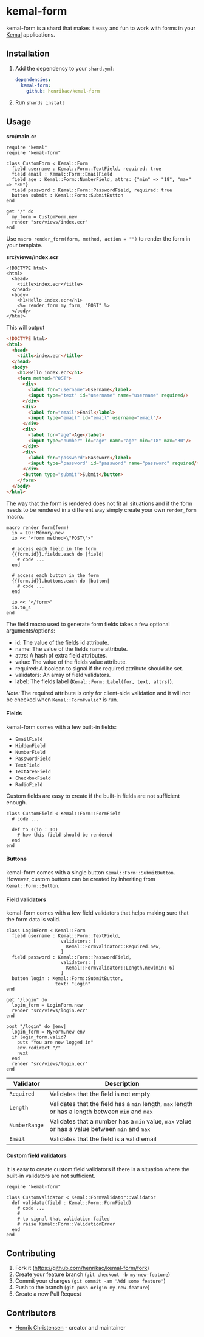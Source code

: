 # kemal-form

kemal-form is a shard that makes it easy and fun to work with forms in your [Kemal](https://kemalcr.com/) applications.

## Installation

1. Add the dependency to your `shard.yml`:

   ```yaml
   dependencies:
     kemal-form:
       github: henrikac/kemal-form
   ```

2. Run `shards install`

## Usage

**src/main.cr**
```crystal
require "kemal"
require "kemal-form"

class CustomForm < Kemal::Form
  field username : Kemal::Form::TextField, required: true
  field email : Kemal::Form::EmailField
  field age : Kemal::Form::NumberField, attrs: {"min" => "18", "max" => "30"}
  field password : Kemal::Form::PasswordField, required: true
  button submit : Kemal::Form::SubmitButton
end

get "/" do
  my_form = CustomForm.new
  render "src/views/index.ecr"
end
```

Use `macro render_form(form, method, action = "")` to render the form in your template.

**src/views/index.ecr**
```erb
<!DOCTYPE html>
<html>
  <head>
    <title>index.ecr</title>
  </head>
  <body>
    <h1>Hello index.ecr</h1>
    <%= render_form my_form, "POST" %>
  </body>
</html>
```

This will output

```html
<!DOCTYPE html>
<html>
  <head>
    <title>index.ecr</title>
  </head>
  <body>
    <h1>Hello index.ecr</h1>
    <form method="POST">
      <div>
        <label for="username">Username</label>
        <input type="text" id="username" name="username" required/>
      </div>
      <div>
        <label for="email">Email</label>
        <input type="email" id="email" username="email"/>
      </div>
      <div>
        <label for="age">Age</label>
        <input type="number" id="age" name="age" min="18" max="30"/>
      </div>
      <div>
        <label for="password">Password</label>
        <input type="password" id="password" name="password" required/>
      </div>
      <button type="submit">Submit</button>
    </form>
  </body>
</html>
```

The way that the form is rendered does not fit all situations and if the form needs to be rendered in a different way simply create your own `render_form` macro.

```crystal
macro render_form(form)
  io = IO::Memory.new
  io << "<form method=\"POST\">"
  
  # access each field in the form
  {{form.id}}.fields.each do |field|
    # code ...
  end

  # access each button in the form
  {{form.id}}.buttons.each do |button|
    # code ...
  end

  io << "</form>"
  io.to_s
end
```

The field macro used to generate form fields takes a few optional arguments/options:
+ id: The value of the fields id attribute.
+ name: The value of the fields name attribute.
+ attrs: A hash of extra field attributes.
+ value: The value of the fields value attribute.
+ required: A boolean to signal if the required attribute should be set.
+ validators: An array of field validators.
+ label: The fields label (`Kemal::Form::Label(for, text, attrs)`).

*Note:* The required attribute is only for client-side validation and it will not be checked when `Kemal::Form#valid?` is run.

#### Fields

kemal-form comes with a few built-in fields:
+ `EmailField`
+ `HiddenField`
+ `NumberField`
+ `PasswordField`
+ `TextField`
+ `TextAreaField`
+ `CheckboxField`
+ `RadioField`

Custom fields are easy to create if the built-in fields are not sufficient enough.

```crystal
class CustomField < Kemal::Form::FormField
  # code ...

  def to_s(io : IO)
    # how this field should be rendered
  end
end
```

#### Buttons

kemal-form comes with a single button `Kemal::Form::SubmitButton`. However, custom buttons can be created by inheriting from `Kemal::Form::Button`.

#### Field validators

kemal-form comes with a few field validators that helps making sure that the form data is valid.

```crystal
class LoginForm < Kemal::Form
  field username : Kemal::Form::TextField,
                    validators: [
                      Kemal::FormValidator::Required.new,
                    ]
  field password : Kemal::Form::PasswordField,
                    validators: [
                      Kemal::FormValidator::Length.new(min: 6)
                    ]
  button login : Kemal::Form::SubmitButton,
                  text: "Login"
end

get "/login" do
  login_form = LoginForm.new
  render "src/views/login.ecr"
end

post "/login" do |env|
  login_form = MyForm.new env
  if login_form.valid?
    puts "You are now logged in"
    env.redirect "/"
    next
  end
  render "src/views/login.ecr"
end
```

| Validator | Description |
| --- | --- |
| `Required` | Validates that the field is not empty |
| `Length` | Validates that the field has a `min` length, `max` length or has a length between `min` and `max` |
| `NumberRange` | Validates that a number has a `min` value, `max` value or has a value between `min` and `max` |
| `Email` | Validates that the field is a valid email |

#### Custom field validators

It is easy to create custom field validators if there is a situation where the built-in validators are not sufficient.

```crystal
require "kemal-form"

class CustomValidator < Kemal::FormValidator::Validator
  def validate(field : Kemal::Form::FormField)
    # code ...
    #
    # to signal that validation failed
    # raise Kemal::Form::ValidationError
  end
end
```

## Contributing

1. Fork it (<https://github.com/henrikac/kemal-form/fork>)
2. Create your feature branch (`git checkout -b my-new-feature`)
3. Commit your changes (`git commit -am 'Add some feature'`)
4. Push to the branch (`git push origin my-new-feature`)
5. Create a new Pull Request

## Contributors

- [Henrik Christensen](https://github.com/henrikac) - creator and maintainer
